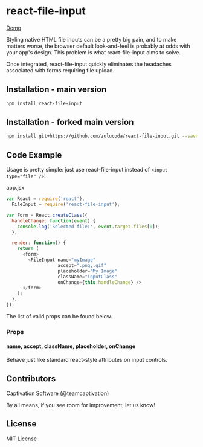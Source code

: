 react-file-input
============
[Demo](https://captivationsoftware.github.io/react-file-input)

Styling native HTML file inputs can be a pretty big pain, and to make matters worse, the browser default look-and-feel is probably at odds with your app's design. This problem is what react-file-input aims to solve.

Once integrated, react-file-input quickly eliminates the headaches associated with forms requiring file upload.

## Installation - main version
```sh
npm install react-file-input
```

## Installation - forked main version
```sh
npm install git+https://github.com/zulucoda/react-file-input.git --save
```


## Code Example
Usage is pretty simple: just use react-file-input instead of `<input type="file" />`!

app.jsx
```js
var React = require('react'),
  FileInput = require('react-file-input');

var Form = React.createClass({
  handleChange: function(event) {
    console.log('Selected file:', event.target.files[0]);
  },

  render: function() {
    return (
      <form>
        <FileInput name="myImage"
                   accept=".png,.gif"
                   placeholder="My Image"
                   className="inputClass"
                   onChange={this.handleChange} />
      </form>
    );
  },
});

```

The list of valid props can be found below.

### Props

#### name, accept, className, placeholder, onChange
Behave just like standard react-style attributes on input controls.

## Contributors

Captivation Software (@teamcaptivation)

By all means, if you see room for improvement, let us know!


## License

MIT License
